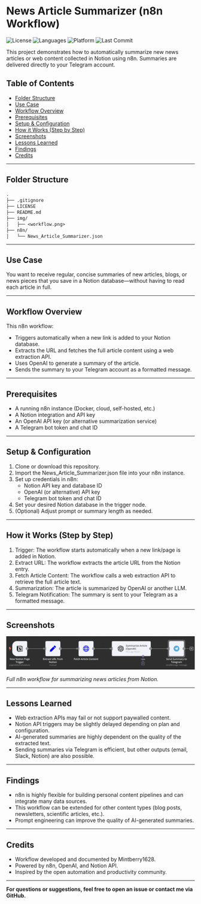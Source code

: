 # News Article Summarizer (n8n Workflow)

![License](https://img.shields.io/github/license/Mintberry1628/news-article-summarizer-n8n)
![Languages](https://img.shields.io/github/languages/top/Mintberry1628/news-article-summarizer-n8n)
![Platform](https://img.shields.io/badge/platform-RaspberryPi-green)
![Last Commit](https://img.shields.io/github/last-commit/Mintberry1628/news-article-summarizer-n8n)


This project demonstrates how to automatically summarize new news articles or web content collected in Notion using n8n. Summaries are delivered directly to your Telegram account.


## Table of Contents

- [Folder Structure](#folder-structure)
- [Use Case](#use-case)
- [Workflow Overview](#workflow-overview)
- [Prerequisites](#prerequisites)
- [Setup & Configuration](#setup--configuration)
- [How it Works (Step by Step)](#how-it-works-step-by-step)
- [Screenshots](#screenshots)
- [Lessons Learned](#lessons-learned)
- [Findings](#findings)
- [Credits](#credits)

---

## Folder Structure

```
.
├── .gitignore
├── LICENSE
├── README.md
├── img/
│   ├── <workflow.png>
├── n8n/
│   └── News_Article_Summarizer.json
```

---

## Use Case

You want to receive regular, concise summaries of new articles, blogs, or news pieces that you save in a Notion database—without having to read each article in full.

---

## Workflow Overview

This n8n workflow:

- Triggers automatically when a new link is added to your Notion database.
- Extracts the URL and fetches the full article content using a web extraction API.
- Uses OpenAI to generate a summary of the article.
- Sends the summary to your Telegram account as a formatted message.

---

## Prerequisites

- A running n8n instance (Docker, cloud, self-hosted, etc.)
- A Notion integration and API key
- An OpenAI API key (or alternative summarization service)
- A Telegram bot token and chat ID

---

## Setup & Configuration

1. Clone or download this repository.
2. Import the News_Article_Summarizer.json file into your n8n instance.
3. Set up credentials in n8n:
 	- Notion API key and database ID
 	- OpenAI (or alternative) API key
 	- Telegram bot token and chat ID
4. Set your desired Notion database in the trigger node.
5. (Optional) Adjust prompt or summary length as needed.

---

## How it Works (Step by Step)

1. Trigger: The workflow starts automatically when a new link/page is added in Notion.
2. Extract URL: The workflow extracts the article URL from the Notion entry.
3. Fetch Article Content: The workflow calls a web extraction API to retrieve the full article text.
4. Summarization: The article is summarized by OpenAI or another LLM.
5. Telegram Notification: The summary is sent to your Telegram as a formatted message.

---

## Screenshots

![Workflow Overview](img/workflow.png)

*Full n8n workflow for summarizing news articles from Notion.*

---

## Lessons Learned

- Web extraction APIs may fail or not support paywalled content.
- Notion API triggers may be slightly delayed depending on plan and configuration.
- AI-generated summaries are highly dependent on the quality of the extracted text.
- Sending summaries via Telegram is efficient, but other outputs (email, Slack, Notion) are also possible.

---

## Findings

- n8n is highly flexible for building personal content pipelines and can integrate many data sources.
- This workflow can be extended for other content types (blog posts, newsletters, scientific articles, etc.).
- Prompt engineering can improve the quality of AI-generated summaries.

---

## Credits

- Workflow developed and documented by Mintberry1628.
- Powered by n8n, OpenAI, and Notion API.
- Inspired by the open automation and productivity community.

---

**For questions or suggestions, feel free to open an issue or contact me via GitHub.**
